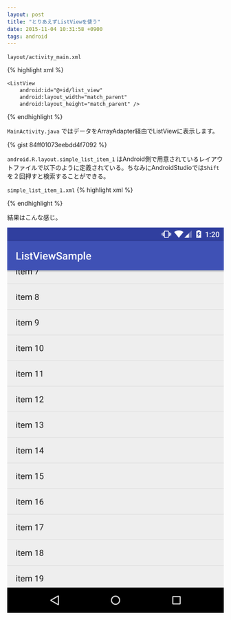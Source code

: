 ```yaml
---
layout: post
title: "とりあえずListViewを使う"
date: 2015-11-04 10:31:58 +0900
tags: android
---
```

`layout/activity_main.xml`

{% highlight xml %}
<?xml version="1.0" encoding="utf-8"?>
<LinearLayout xmlns:android="http://schemas.android.com/apk/res/android"
    android:layout_width="match_parent"
    android:layout_height="match_parent"
    android:orientation="vertical" >

    <ListView
        android:id="@+id/list_view"
        android:layout_width="match_parent"
        android:layout_height="match_parent" />
</LinearLayout>
{% endhighlight %}

`MainActivity.java` ではデータをArrayAdapter経由でListViewに表示します。

{% gist 84ff01073eebdd4f7092 %}

`android.R.layout.simple_list_item_1` はAndroid側で用意されているレイアウトファイルで以下のように定義されている。ちなみにAndroidStudioでは`Shift`を２回押すと検索することができる。

`simple_list_item_1.xml`
{% highlight xml %}
<?xml version="1.0" encoding="utf-8"?>
<TextView xmlns:android="http://schemas.android.com/apk/res/android"
    android:id="@android:id/text1"
    android:layout_width="match_parent"
    android:layout_height="wrap_content"
    android:textAppearance="?android:attr/textAppearanceListItemSmall"
    android:gravity="center_vertical"
    android:paddingStart="?android:attr/listPreferredItemPaddingStart"
    android:paddingEnd="?android:attr/listPreferredItemPaddingEnd"
    android:minHeight="?android:attr/listPreferredItemHeightSmall" />
{% endhighlight %}

結果はこんな感じ。

![listview](/images/listview1.png "listview")
